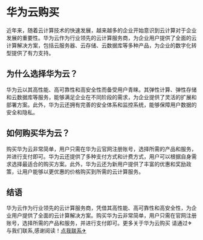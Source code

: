 # 华为云购买

近年来，随着云计算技术的快速发展，越来越多的企业开始意识到云计算对于企业发展的重要性。华为云作为行业领先的云计算服务商，为企业用户提供了全面的云计算解决方案，包括云服务器、云存储、云数据库等多种产品，为企业的数字化转型提供了有力支持。

## 为什么选择华为云？

华为云以其高性能、高可靠性和高安全性而备受用户青睐。其弹性计算、弹性存储和云数据库等服务，能够满足企业在不同阶段的需求，为企业提供了灵活的扩展和部署方案。此外，华为云还拥有完善的安全体系和监控系统，能够保障用户数据的安全和隐私。

## 如何购买华为云？

购买华为云非常简单，用户只需在华为云官网注册账号，选择所需的产品和服务，并进行支付即可。华为云还提供了多种支付方式和计费方式，用户可以根据自身需求选择最适合的购买方案。此外，华为云还为新用户提供了丰富的优惠和奖励政策，让用户能够以更优惠的价格购买到所需的云计算服务。

## 结语

华为云作为行业领先的云计算服务商，凭借其高性能、高可靠性和高安全性，为企业用户提供了全面的云计算解决方案。购买华为云非常简单，用户只需在官网注册账号，选择所需的产品和服务，并进行支付即可。更多关于华为云购买 请通过✈与我们联系,感谢阅读！[点我联系✈](https://ai.k02.cc)